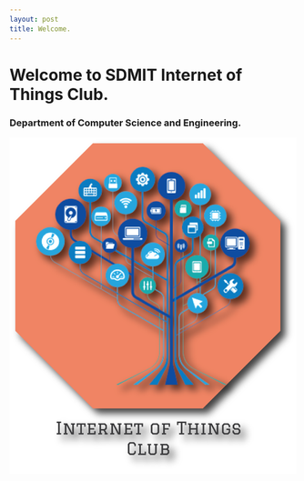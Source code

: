 ```yaml
---
layout: post
title: Welcome.
---
```


# Welcome to SDMIT Internet of Things Club.  

### Department of Computer Science and Engineering.

![Welcome](/public/picture_welcome.png)

